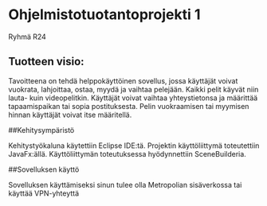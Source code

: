 # Ohjelmistotuotantoprojekti 1

Ryhmä R24

## Tuotteen visio:

Tavoitteena on tehdä helppokäyttöinen sovellus, jossa käyttäjät voivat vuokrata, lahjoittaa,
ostaa, myydä ja vaihtaa pelejään. Kaikki pelit käyvät niin lauta- kuin videopelitkin. Käyttäjät
voivat vaihtaa yhteystietonsa ja määrittää tapaamispaikan tai sopia postituksesta. Pelin
vuokraamisen tai myymisen hinnan käyttäjät voivat itse määritellä.

##Kehitysympäristö

Kehitystyökaluna käytettiin Eclipse IDE:tä. Projektin käyttöliittymä toteutettiin JavaFx:ällä. Käyttöliittymän toteutuksessa hyödynnettiin SceneBuilderia.

##Sovelluksen käyttö

Sovelluksen käyttämiseksi sinun tulee olla Metropolian sisäverkossa tai käyttää VPN-yhteyttä
